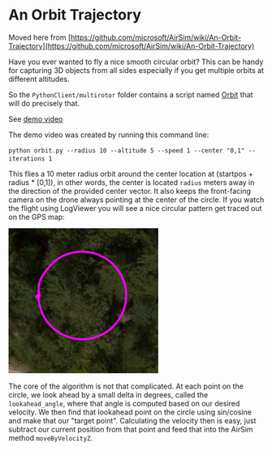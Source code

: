 # An Orbit Trajectory

Moved here from [https://github.com/microsoft/AirSim/wiki/An-Orbit-Trajectory](https://github.com/microsoft/AirSim/wiki/An-Orbit-Trajectory)

Have you ever wanted to fly a nice smooth circular orbit? This can be handy for capturing 3D objects from all sides especially if you get multiple orbits at different altitudes.

So the `PythonClient/multirotor` folder contains a script named [Orbit](https://github.com/microsoft/AirSim/blob/master/PythonClient/multirotor/orbit.py) that will do precisely that.

See [demo video](https://youtu.be/RFG5CTQi3Us)

The demo video was created by running this command line:

```shell
python orbit.py --radius 10 --altitude 5 --speed 1 --center "0,1" --iterations 1
```

This flies a 10 meter radius orbit around the center location at (startpos + radius * [0,1]), in other words, the center is located `radius` meters away in the direction of the provided center vector.  It also keeps the front-facing camera on the drone always pointing at the center of the circle. If you watch the flight using LogViewer you will see a nice circular pattern get traced out on the GPS map:

![image](images/orbit.png)

The core of the algorithm is not that complicated.  At each point on the circle, we look ahead by a small delta in degrees, called the `lookahead_angle`, where that angle is computed based on our desired velocity.  We then find that lookahead point on the circle using sin/cosine and make that our "target point". Calculating the velocity then is easy, just subtract our current position from that point and feed that into the AirSim method `moveByVelocityZ`.
